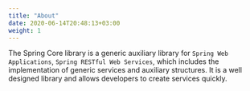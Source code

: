 ```yaml
---
title: "About"
date: 2020-06-14T20:48:13+03:00
weight: 1
---
```


The Spring Core library is a generic auxiliary library for `Spring Web Applications`, `Spring RESTful Web Services`, which includes the implementation of generic services and auxiliary structures. It is a well designed library and allows developers to create services quickly. 
